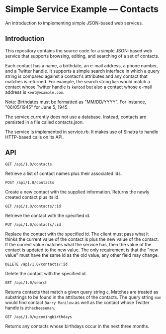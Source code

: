# Simple Service Example &mdash; Contacts

An introduction to implementing simple JSON-based web services.

## Introduction

This repository contains the source code for a simple JSON-based
web service that supports browsing, editing, and searching of a
set of contacts.

Each contact has a name, a birthdate, an e-mail address, a phone
number, and a Twitter handle. It supports a simple search interface
in which a query string is compared against a contact's attributes
and any contact that matches is returned. For example, the search
string `ken` would match a contact whose Twitter handle is `kenbod`
but also a contact whose e-mail address is `kent@example.com`.

Note: Birthdates must be formatted as "MM/DD/YYYY". For instance,
"06/05/1945" for June 5, 1945.

The service currently does not use a database. Instead, contacts are
persisted in a file called contacts.json.

The service is implemented in service.rb. It makes use of Sinatra
to handle HTTP-based calls on its API.

## API

`GET /api/1.0/contacts`

Retrieve a list of contact names plus their associated ids.

`POST /api/1.0/contacts`

Create a new contact with the supplied information. Returns the newly
created contact plus its id.

`GET /api/1.0/contacts/:id`

Retrieve the contact with the specified id.

`PUT /api/1.0/contacts/:id`

Replace the contact with the specified id. The client must pass what
it thinks the current value of the contact is plus the new value of
the contact. If the current value matches what the service has, then
the value of the contact is updated to the new value. The only
requirement is that the "new value" must have the same id as the old
value, any other field may change.

`DELETE /api/1.0/contacts/:id`

Delete the contact with the specified id.

`GET /api/1.0/search`

Returns contacts that match a given query string `q`. Matches are
treated as substrings to be found in the attributes of the contacts. The
query string `man` would find contact `Barry Manilow` as well as the
contact whose Twitter handle is `@thecheeseman`.

`GET /api/1.0/upcomingbirthdays`

Returns any contacts whose birthdays occur in the next three months.
